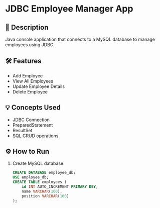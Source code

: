 # JDBC Employee Manager App

## 📌 Description
Java console application that connects to a MySQL database to manage employees using JDBC.

## 🛠 Features
- Add Employee
- View All Employees
- Update Employee Details
- Delete Employee

## 💡 Concepts Used
- JDBC Connection
- PreparedStatement
- ResultSet
- SQL CRUD operations

## ⚙️ How to Run
1. Create MySQL database:
   ```sql
   CREATE DATABASE employee_db;
   USE employee_db;
   CREATE TABLE employees (
       id INT AUTO_INCREMENT PRIMARY KEY,
       name VARCHAR(100),
       position VARCHAR(100)
   );

